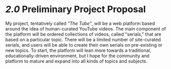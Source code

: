 # _2.0_ Preliminary Project Proposal

My project, tentatively called _"The Tube"_, will be a web platform based around the idea of human-curated YouTube videos. The main component of the platform will be ordered collections of videos, called "serials," that are based on a particular topic. There will be a limited number of site-curated serials, and users will be able to create their own serials on pre-existing or new topics. To start, the platform will lean more towards a traditional, educationally-driven environment, but I hope for the community and platform to mature and expand into all kinds of topics and subjects. 